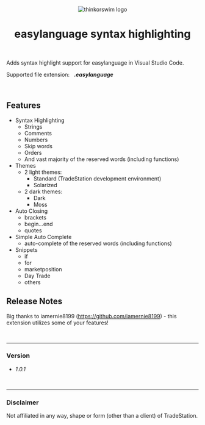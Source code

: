 
<p align="center"> <img src="https://ridertradingtools.com/images/ts_dev_env_icon.png" alt="thinkorswim logo"> </p>
<h1  align="center"> easylanguage syntax highlighting </h1> 

<br>

Adds syntax highlight support for easylanguage in Visual Studio Code. 

Supported file extension: &nbsp; <b><i>.easylanguage</i></b>

<br>


## Features

- Syntax Highlighting
  - Strings
  - Comments
  - Numbers
  - Skip words
  - Orders
  - And vast majority of the reserved words (including functions)
- Themes
   - 2 light themes:
     - Standard (TradeStation development environment)
     - Solarized
   - 2 dark themes:
     - Dark 
     - Moss
- Auto Closing
  - brackets
  - begin...end
  - quotes
- Simple Auto Complete
  - auto-complete of the reserved words (including functions)
- Snippets
  - if
  - for
  - marketposition
  - Day Trade
  - others



## Release Notes

Big thanks to iamernie8199 (https://github.com/iamernie8199) - this extension utilizes some of your features! 

<br>

---

### Version 
- *1.0.1*

<br>

---

### Disclaimer
Not affiliated in any way, shape or form (other than a client) of TradeStation.

